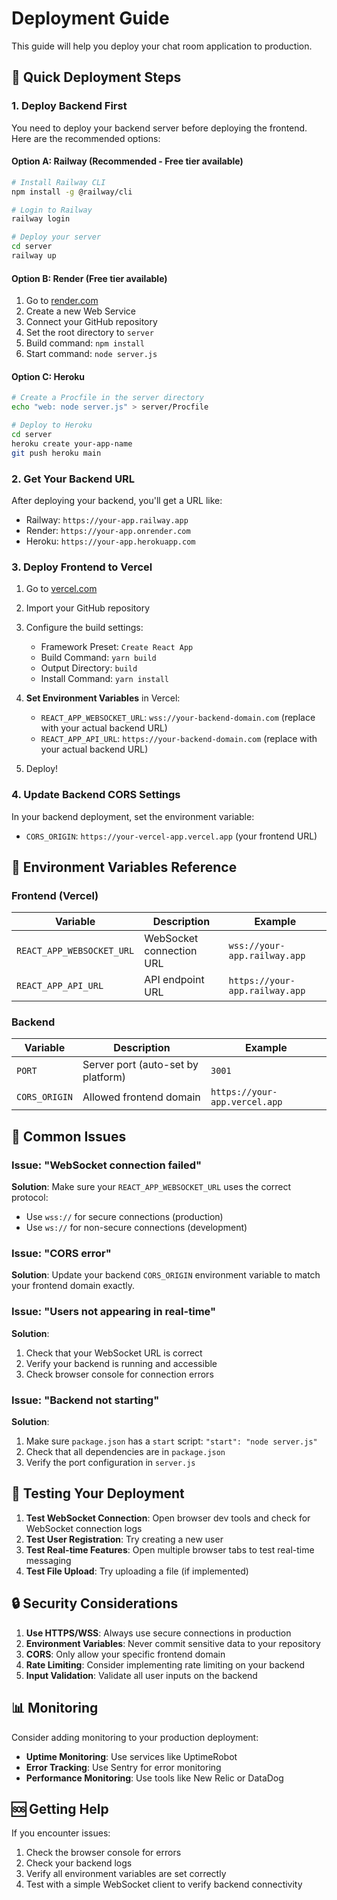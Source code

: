 # Deployment Guide

This guide will help you deploy your chat room application to production.

## 🚀 Quick Deployment Steps

### 1. Deploy Backend First

You need to deploy your backend server before deploying the frontend. Here are the recommended options:

#### Option A: Railway (Recommended - Free tier available)
```bash
# Install Railway CLI
npm install -g @railway/cli

# Login to Railway
railway login

# Deploy your server
cd server
railway up
```

#### Option B: Render (Free tier available)
1. Go to [render.com](https://render.com)
2. Create a new Web Service
3. Connect your GitHub repository
4. Set the root directory to `server`
5. Build command: `npm install`
6. Start command: `node server.js`

#### Option C: Heroku
```bash
# Create a Procfile in the server directory
echo "web: node server.js" > server/Procfile

# Deploy to Heroku
cd server
heroku create your-app-name
git push heroku main
```

### 2. Get Your Backend URL

After deploying your backend, you'll get a URL like:
- Railway: `https://your-app.railway.app`
- Render: `https://your-app.onrender.com`
- Heroku: `https://your-app.herokuapp.com`

### 3. Deploy Frontend to Vercel

1. Go to [vercel.com](https://vercel.com)
2. Import your GitHub repository
3. Configure the build settings:
   - Framework Preset: `Create React App`
   - Build Command: `yarn build`
   - Output Directory: `build`
   - Install Command: `yarn install`

4. **Set Environment Variables** in Vercel:
   - `REACT_APP_WEBSOCKET_URL`: `wss://your-backend-domain.com` (replace with your actual backend URL)
   - `REACT_APP_API_URL`: `https://your-backend-domain.com` (replace with your actual backend URL)

5. Deploy!

### 4. Update Backend CORS Settings

In your backend deployment, set the environment variable:
- `CORS_ORIGIN`: `https://your-vercel-app.vercel.app` (your frontend URL)

## 🔧 Environment Variables Reference

### Frontend (Vercel)
| Variable | Description | Example |
|----------|-------------|---------|
| `REACT_APP_WEBSOCKET_URL` | WebSocket connection URL | `wss://your-app.railway.app` |
| `REACT_APP_API_URL` | API endpoint URL | `https://your-app.railway.app` |

### Backend
| Variable | Description | Example |
|----------|-------------|---------|
| `PORT` | Server port (auto-set by platform) | `3001` |
| `CORS_ORIGIN` | Allowed frontend domain | `https://your-app.vercel.app` |

## 🐛 Common Issues

### Issue: "WebSocket connection failed"
**Solution**: Make sure your `REACT_APP_WEBSOCKET_URL` uses the correct protocol:
- Use `wss://` for secure connections (production)
- Use `ws://` for non-secure connections (development)

### Issue: "CORS error"
**Solution**: Update your backend `CORS_ORIGIN` environment variable to match your frontend domain exactly.

### Issue: "Users not appearing in real-time"
**Solution**: 
1. Check that your WebSocket URL is correct
2. Verify your backend is running and accessible
3. Check browser console for connection errors

### Issue: "Backend not starting"
**Solution**: 
1. Make sure `package.json` has a `start` script: `"start": "node server.js"`
2. Check that all dependencies are in `package.json`
3. Verify the port configuration in `server.js`

## 📝 Testing Your Deployment

1. **Test WebSocket Connection**: Open browser dev tools and check for WebSocket connection logs
2. **Test User Registration**: Try creating a new user
3. **Test Real-time Features**: Open multiple browser tabs to test real-time messaging
4. **Test File Upload**: Try uploading a file (if implemented)

## 🔒 Security Considerations

1. **Use HTTPS/WSS**: Always use secure connections in production
2. **Environment Variables**: Never commit sensitive data to your repository
3. **CORS**: Only allow your specific frontend domain
4. **Rate Limiting**: Consider implementing rate limiting on your backend
5. **Input Validation**: Validate all user inputs on the backend

## 📊 Monitoring

Consider adding monitoring to your production deployment:
- **Uptime Monitoring**: Use services like UptimeRobot
- **Error Tracking**: Use Sentry for error monitoring
- **Performance Monitoring**: Use tools like New Relic or DataDog

## 🆘 Getting Help

If you encounter issues:
1. Check the browser console for errors
2. Check your backend logs
3. Verify all environment variables are set correctly
4. Test with a simple WebSocket client to verify backend connectivity 